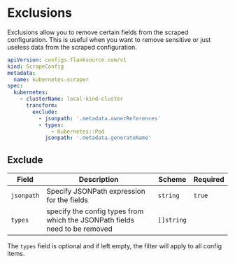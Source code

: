 # Exclusions

Exclusions allow you to remove certain fields from the scraped configuration. This is useful when you want to remove sensitive or just useless data from the scraped configuration.

```yaml title="kubernetes-exclude-superfluous-fields.yaml"
apiVersion: configs.flanksource.com/v1
kind: ScrapeConfig
metadata:
  name: kubernetes-scraper
spec:
  kubernetes:
    - clusterName: local-kind-cluster
      transform:
        exclude:
          - jsonpath: '.metadata.ownerReferences'
          - types:
              - Kubernetes::Pod
            jsonpath: '.metadata.generateName'
```

## Exclude

| Field      | Description                                                                | Scheme     | Required |
| ---------- | -------------------------------------------------------------------------- | ---------- | -------- |
| `jsonpath` | Specify JSONPath expression for the fields                                 | `string`   | `true`   |
| `types`    | specify the config types from which the JSONPath fields need to be removed | `[]string` |          |

The `types` field is optional and if left empty, the filter will apply to all config items.
